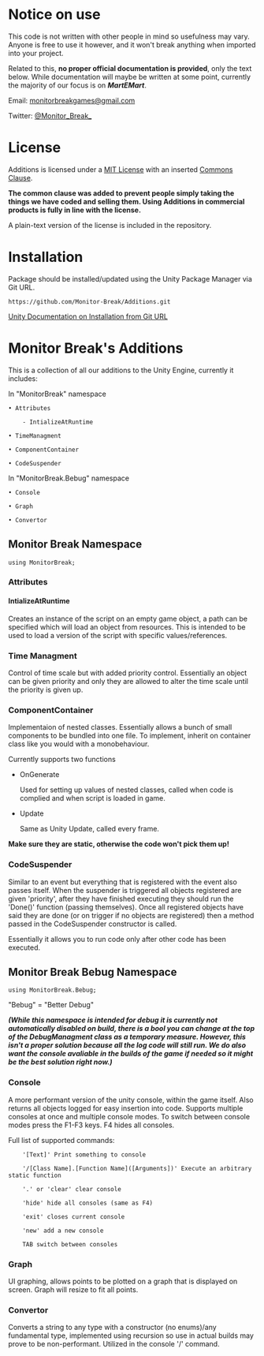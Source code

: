 # Notice on use

This code is not written with other people in mind so usefulness may vary. Anyone is free to use it however, and it won't break anything when imported into your project.

Related to this, **no proper official documentation is provided**, only the text below. While documentation will maybe be written at some point, currently the majority of our focus is on ***MartEMart***.

Email: monitorbreakgames@gmail.com

Twitter: [@Monitor_Break_](https://twitter.com/Monitor_Break_)

# License

Additions is licensed under a [MIT License](https://opensource.org/licenses/MIT) with an inserted [Commons Clause](https://commonsclause.com/). 

**The common clause was added to prevent people simply taking the things we have coded and selling them. Using Additions in commercial products is fully
in line with the license.**

A plain-text version of the license is included in the repository.

# Installation

Package should be installed/updated using the Unity Package Manager via Git URL. 

```
https://github.com/Monitor-Break/Additions.git
```

[Unity Documentation on Installation from Git URL](https://docs.unity3d.com/Manual/upm-ui-giturl.html)

# Monitor Break's Additions

This is a collection of all our additions to the Unity Engine, currently it includes:

In "MonitorBreak" namespace

	• Attributes
  
		- IntializeAtRuntime
    
	• TimeManagment
  
	• ComponentContainer
  
	• CodeSuspender
  
In "MonitorBreak.Bebug" namespace

	• Console
  
	• Graph
  
	• Convertor
	
## Monitor Break Namespace
	using MonitorBreak;
### Attributes
#### IntializeAtRuntime
Creates an instance of the script on an empty game object, a path can be specified which will load an object from resources. This is intended to be used to load a version of the script with specific values/references.

### Time Managment
Control of time scale but with added priority control. Essentially an object can be given priority and only they are allowed to alter the time scale until the priority is given up.

### ComponentContainer
Implementaion of nested classes. Essentially allows a bunch of small components to be bundled into one file. To implement, inherit on container class like you would with a monobehaviour.

Currently supports two functions	

- OnGenerate 

	Used for setting up values of nested classes, called when code is complied and when script is loaded in game.

- Update 

	Same as Unity Update, called every frame.

**Make sure they are static, otherwise the code won't pick them up!**

### CodeSuspender
Similar to an event but everything that is registered with the event also passes itself. When the suspender is triggered all objects registered are given 'priority', after they have finished executing they should run the 'Done()' function (passing themselves). Once all registered objects have said they are done (or on trigger if no objects are registered) then a method passed in the CodeSuspender constructor is called.

Essentially it allows you to run code only after other code has been executed.

## Monitor Break Bebug Namespace
	using MonitorBreak.Bebug;
"Bebug" = "Better Debug"

***(While this namespace is intended for debug it is currently not automatically disabled on build, there is a bool you can change at the top of the DebugManagment class as a temporary measure. However, this isn't a proper solution because all the log code will still run. We do also want the console avaliable in the builds of the game if needed so it might be the best solution right now.)***

### Console
A more performant version of the unity console, within the game itself. Also returns all objects logged for easy insertion into code. Supports multiple consoles at once and multiple console modes. To switch between console modes press the F1-F3 keys. F4 hides all consoles.

Full list of supported commands:

        '[Text]' Print something to console

        '/[Class Name].[Function Name]([Arguments])' Execute an arbitrary static function
	
        '.' or 'clear' clear console
	
        'hide' hide all consoles (same as F4)
	
        'exit' closes current console
	
        'new' add a new console
	
        TAB switch between consoles
	
### Graph
UI graphing, allows points to be plotted on a graph that is displayed on screen. Graph will resize to fit all points. 

### Convertor
Converts a string to any type with a constructor (no enums)/any fundamental type, implemented using recursion so use in actual builds may prove to be non-performant. Utilized in the console '/' command.
